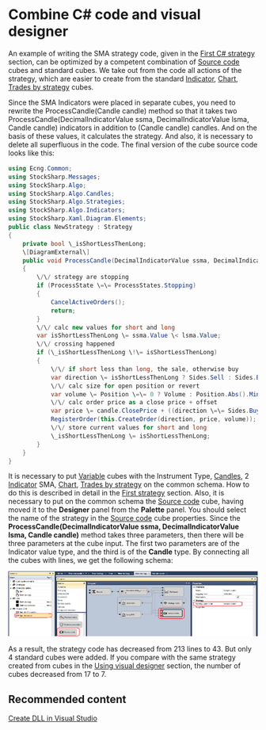 # Combine C\# code and visual designer

An example of writing the SMA strategy code, given in the [First C\# strategy](Designer_Creating_strategy_from_source_code.md) section, can be optimized by a competent combination of [Source code](Designer_Source_code.md) cubes and standard cubes. We take out from the code all actions of the strategy, which are easier to create from the standard [Indicator](Designer_Indicator.md), [Chart](Designer_Panel_graphics.md), [Trades by strategy](Designer_Trades_strategy.md) cubes.

Since the SMA Indicators were placed in separate cubes, you need to rewrite the ProcessCandle(Candle candle) method so that it takes two ProcessCandle(DecimalIndicatorValue ssma, DecimalIndicatorValue lsma, Candle candle) indicators in addition to (Candle candle) candles. And on the basis of these values, it calculates the strategy. And also, it is necessary to delete all superfluous in the code. The final version of the cube source code looks like this:

```cs
using Ecng.Common;
using StockSharp.Messages;
using StockSharp.Algo;
using StockSharp.Algo.Candles;
using StockSharp.Algo.Strategies;
using StockSharp.Algo.Indicators;
using StockSharp.Xaml.Diagram.Elements;
public class NewStrategy : Strategy
{
    private bool \_isShortLessThenLong;
    \[DiagramExternal\]
    public void ProcessCandle(DecimalIndicatorValue ssma, DecimalIndicatorValue lsma, Candle candle)
    {
        \/\/ strategy are stopping
        if (ProcessState \=\= ProcessStates.Stopping)
        {
            CancelActiveOrders();
            return;
        }
        \/\/ calc new values for short and long
        var isShortLessThenLong \= ssma.Value \< lsma.Value;
        \/\/ crossing happened
        if (\_isShortLessThenLong \!\= isShortLessThenLong)
        {
            \/\/ if short less than long, the sale, otherwise buy
            var direction \= isShortLessThenLong ? Sides.Sell : Sides.Buy;
            \/\/ calc size for open position or revert
            var volume \= Position \=\= 0 ? Volume : Position.Abs().Min(Volume) \* 2;
            \/\/ calc order price as a close price + offset
            var price \= candle.ClosePrice + ((direction \=\= Sides.Buy ? Security.PriceStep : \-Security.PriceStep) ?? 1);
            RegisterOrder(this.CreateOrder(direction, price, volume));
            \/\/ store current values for short and long
            \_isShortLessThenLong \= isShortLessThenLong;
        }
    }
}
```

It is necessary to put [Variable](Designer_Variable.md) cubes with the Instrument Type, [Candles](Designer_Candles.md), 2 [Indicator](Designer_Indicator.md) SMA, [Chart](Designer_Panel_graphics.md), [Trades by strategy](Designer_Trades_strategy.md) on the common schema. How to do this is described in detail in the [First strategy](Designer_Algorithm_creation_of_elements.md) section. Also, it is necessary to put on the common schema the [Source code](Designer_Source_code.md) cube, having moved it to the **Designer** panel from the **Palette** panel. You should select the name of the strategy in the [Source code](Designer_Source_code.md) cube properties. Since the **ProcessCandle(DecimalIndicatorValue ssma, DecimalIndicatorValue lsma, Candle candle)** method takes three parameters, then there will be three parameters at the cube input. The first two parameters are of the Indicator value type, and the third is of the **Candle** type. By connecting all the cubes with lines, we get the following schema:

![Designer Combine cubes of Source code and standard cubes 00](../images/Designer_Combine_Source_code_and_standard_elements_00.png)

As a result, the strategy code has decreased from 213 lines to 43. But only 4 standard cubes were added. If you compare with the same strategy created from cubes in the [Using visual designer](Designer_Creating_strategy_out_of_blocks.md) section, the number of cubes decreased from 17 to 7. 

## Recommended content

[Create DLL in Visual Studio](Designer_Creating_DLL_element_in_Visual_Studio.md)
